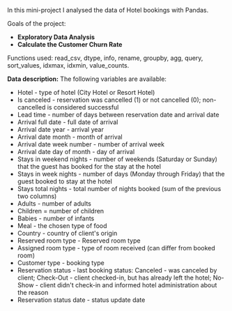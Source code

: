In this mini-project I analysed the data of Hotel bookings with Pandas. 

Goals of the project:
 - **Exploratory Data Analysis** 
 - **Calculate the Customer Churn Rate**

Functions used: read_csv, dtype, info, rename, groupby, agg, query, sort_values, idxmax, idxmin, value_counts.

**Data description:**
The following variables are available:

 - Hotel - type of hotel (City Hotel or Resort Hotel)  
 - Is canceled - reservation was cancelled (1) or not cancelled (0); non-cancelled is considered successful
 - Lead time - number of days between reservation date and arrival date  
 - Arrival full date - full date of arrival
 - Arrival date year - arrival year  
 - Arrival date month - month of arrival  
 - Arrival date week number - number of arrival week
 - Arrival date day of month - day of arrival
 - Stays in weekend nights - number of weekends (Saturday or Sunday) that the guest has booked for the stay at the hotel
 - Stays in week nights - number of days (Monday through Friday) that the guest booked to stay at the hotel
 - Stays total nights - total number of nights booked (sum of the previous two columns)
 - Adults - number of adults
 - Children = number of children
 - Babies - number of infants 
 - Meal - the chosen type of food
 - Country - country of client's origin
 - Reserved room type - Reserved room type
 - Assigned room type - type of room received (can differ from booked room)
 - Customer type - booking type
 - Reservation status - last booking status: Canceled - was canceled by client; Check-Out - client checked-in, but has already left the hotel; No-Show - client didn't check-in and informed hotel administration about the reason
 - Reservation status date - status update date
